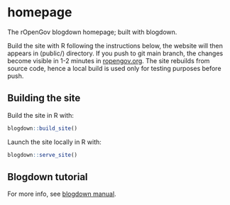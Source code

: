 # homepage

The rOpenGov blogdown homepage; built with blogdown.

Build the site with R following the instructions below, the website
will then appears in (public/) directory. If you push to git main
branch, the changes become visible in 1-2 minutes in
[ropengov.org](http://ropengov.org). The site rebuilds from source
code, hence a local build is used only for testing purposes before push.


## Building the site

Build the site in R with:

```R
blogdown::build_site()
```

Launch  the site locally in R with:

```R
blogdown::serve_site()
```


## Blogdown tutorial

For more info, see [blogdown manual](https://bookdown.org/yihui/blogdown/).
